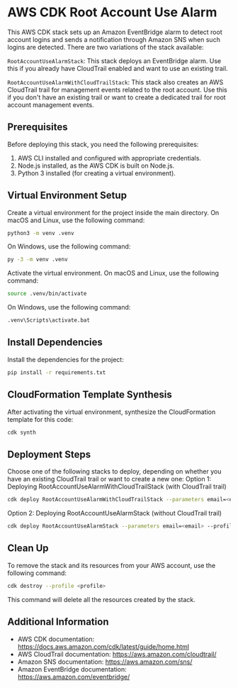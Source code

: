 # AWS CDK Root Account Use Alarm

This AWS CDK stack sets up an Amazon EventBridge alarm to detect root account logins and sends a notification through Amazon SNS when such logins are detected. There are two variations of the stack available:

`RootAccountUseAlarmStack`: This stack deploys an EventBridge alarm. Use this if you already have CloudTrail enabled and want to use an existing trail.

`RootAccountUseAlarmWithCloudTrailStack`: This stack also creates an AWS CloudTrail trail for management events related to the root account. Use this if you don't have an existing trail or want to create a dedicated trail for root account management events.

## Prerequisites

Before deploying this stack, you need the following prerequisites:

1. AWS CLI installed and configured with appropriate credentials.
2. Node.js installed, as the AWS CDK is built on Node.js.
3. Python 3 installed (for creating a virtual environment).

## Virtual Environment Setup

Create a virtual environment for the project inside the main directory. On macOS and Linux, use the following command:
```bash
python3 -m venv .venv
```

On Windows, use the following command:
```bash
py -3 -m venv .venv
```

Activate the virtual environment. On macOS and Linux, use the following command:
```bash
source .venv/bin/activate
```

On Windows, use the following command:
```bash
.venv\Scripts\activate.bat
```

## Install Dependencies
Install the dependencies for the project:
```bash
pip install -r requirements.txt
```

## CloudFormation Template Synthesis
After activating the virtual environment, synthesize the CloudFormation template for this code:
```bash
cdk synth
```

## Deployment Steps
Choose one of the following stacks to deploy, depending on whether you have an existing CloudTrail trail or want to create a new one:
Option 1: Deploying RootAccountUseAlarmWithCloudTrailStack (with CloudTrail trail)
```bash
cdk deploy RootAccountUseAlarmWithCloudTrailStack --parameters email=<email> --profile <profile>
```

Option 2: Deploying RootAccountUseAlarmStack (without CloudTrail trail)
```bash
cdk deploy RootAccountUseAlarmStack --parameters email=<email> --profile <profile>
```

## Clean Up
To remove the stack and its resources from your AWS account, use the following command:

```bash
cdk destroy --profile <profile>
```
This command will delete all the resources created by the stack.

## Additional Information

- AWS CDK documentation: https://docs.aws.amazon.com/cdk/latest/guide/home.html
- AWS CloudTrail documentation: https://aws.amazon.com/cloudtrail/
- Amazon SNS documentation: https://aws.amazon.com/sns/
- Amazon EventBridge documentation: https://aws.amazon.com/eventbridge/
